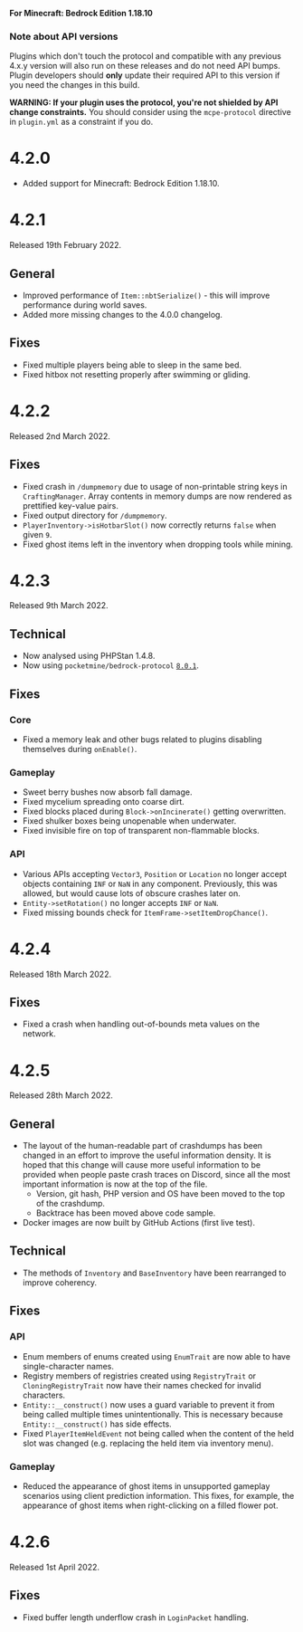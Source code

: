 **For Minecraft: Bedrock Edition 1.18.10**

### Note about API versions
Plugins which don't touch the protocol and compatible with any previous 4.x.y version will also run on these releases and do not need API bumps.
Plugin developers should **only** update their required API to this version if you need the changes in this build.

**WARNING: If your plugin uses the protocol, you're not shielded by API change constraints.** You should consider using the `mcpe-protocol` directive in `plugin.yml` as a constraint if you do.

# 4.2.0
- Added support for Minecraft: Bedrock Edition 1.18.10.

# 4.2.1
Released 19th February 2022.

## General
- Improved performance of `Item::nbtSerialize()` - this will improve performance during world saves.
- Added more missing changes to the 4.0.0 changelog.

## Fixes
- Fixed multiple players being able to sleep in the same bed.
- Fixed hitbox not resetting properly after swimming or gliding.

# 4.2.2
Released 2nd March 2022.

## Fixes
- Fixed crash in `/dumpmemory` due to usage of non-printable string keys in `CraftingManager`. Array contents in memory dumps are now rendered as prettified key-value pairs.
- Fixed output directory for `/dumpmemory`.
- `PlayerInventory->isHotbarSlot()` now correctly returns `false` when given `9`.
- Fixed ghost items left in the inventory when dropping tools while mining.

# 4.2.3
Released 9th March 2022.

## Technical
- Now analysed using PHPStan 1.4.8.
- Now using `pocketmine/bedrock-protocol` [`8.0.1`](https://github.com/pmmp/BedrockProtocol/releases/tag/8.0.1%2Bbedrock-1.18.10).

## Fixes
### Core
- Fixed a memory leak and other bugs related to plugins disabling themselves during `onEnable()`.

### Gameplay
- Sweet berry bushes now absorb fall damage.
- Fixed mycelium spreading onto coarse dirt.
- Fixed blocks placed during `Block->onIncinerate()` getting overwritten.
- Fixed shulker boxes being unopenable when underwater.
- Fixed invisible fire on top of transparent non-flammable blocks.

### API
- Various APIs accepting `Vector3`, `Position` or `Location` no longer accept objects containing `INF` or `NaN` in any component. Previously, this was allowed, but would cause lots of obscure crashes later on.
- `Entity->setRotation()` no longer accepts `INF` or `NaN`.
- Fixed missing bounds check for `ItemFrame->setItemDropChance()`.

# 4.2.4
Released 18th March 2022.

## Fixes
- Fixed a crash when handling out-of-bounds meta values on the network.

# 4.2.5
Released 28th March 2022.

## General
- The layout of the human-readable part of crashdumps has been changed in an effort to improve the useful information density. It is hoped that this change will cause more useful information to be provided when people paste crash traces on Discord, since all the most important information is now at the top of the file.
  - Version, git hash, PHP version and OS have been moved to the top of the crashdump.
  - Backtrace has been moved above code sample.
- Docker images are now built by GitHub Actions (first live test).

## Technical
- The methods of `Inventory` and `BaseInventory` have been rearranged to improve coherency.

## Fixes
### API
- Enum members of enums created using `EnumTrait` are now able to have single-character names.
- Registry members of registries created using `RegistryTrait` or `CloningRegistryTrait` now have their names checked for invalid characters.
- `Entity::__construct()` now uses a guard variable to prevent it from being called multiple times unintentionally. This is necessary because `Entity::__construct()` has side effects.
- Fixed `PlayerItemHeldEvent` not being called when the content of the held slot was changed (e.g. replacing the held item via inventory menu).

### Gameplay
- Reduced the appearance of ghost items in unsupported gameplay scenarios using client prediction information. This fixes, for example, the appearance of ghost items when right-clicking on a filled flower pot.

# 4.2.6
Released 1st April 2022.

## Fixes
- Fixed buffer length underflow crash in `LoginPacket` handling.
